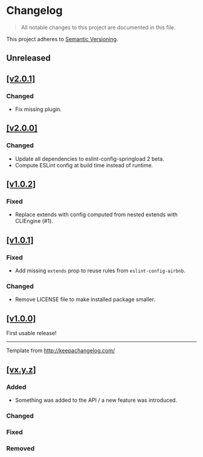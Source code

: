 # Changelog

> All notable changes to this project are documented in this file.

This project adheres to [Semantic Versioning](http://semver.org/spec/v2.0.0.html).

## Unreleased

## [[v2.0.1]](https://github.com/springload/eslint-plugin-springload/releases/tag/v2.0.1)

### Changed

- Fix missing plugin.

## [[v2.0.0]](https://github.com/springload/eslint-plugin-springload/releases/tag/v2.0.0)

### Changed

- Update all dependencies to eslint-config-springload 2 beta.
- Compute ESLint config at build time instead of runtime.

## [[v1.0.2]](https://github.com/springload/eslint-plugin-springload/releases/tag/v1.0.2)

### Fixed

- Replace extends with config computed from nested extends with CLIEngine (#1).

## [[v1.0.1]](https://github.com/springload/eslint-plugin-springload/releases/tag/v1.0.1)

### Fixed

- Add missing `extends` prop to reuse rules from `eslint-config-airbnb`.

### Changed

- Remove LICENSE file to make installed package smaller.

## [[v1.0.0]](https://github.com/springload/eslint-plugin-springload/releases/tag/v1.0.0)

First usable release!

-------------

Template from http://keepachangelog.com/

## [[vx.y.z]](https://github.com/springload/eslint-plugin-springload/releases/tag/x.y.z)

### Added

- Something was added to the API / a new feature was introduced.

### Changed

### Fixed

### Removed
